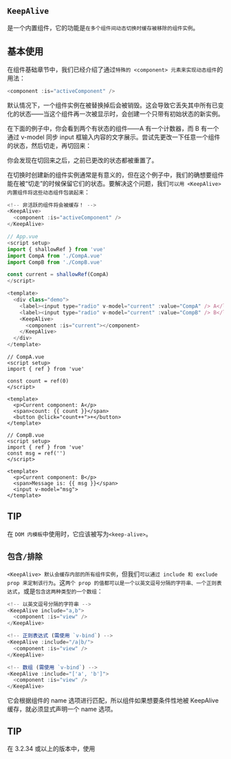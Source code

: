 ## `KeepAlive`

<KeepAlive> 是一个内置组件，它的功能是`在多个组件间动态切换时缓存被移除的组件实例`。

## 基本使用

在组件基础章节中，我们已经介绍了通过`特殊的 <component> 元素来实现动态组件`的用法：

```js
<component :is="activeComponent" />
```
默认情况下，一个组件实例在被替换掉后会被销毁。这会导致它丢失其中所有已变化的状态——当这个组件再一次被显示时，会创建一个只带有初始状态的新实例。

在下面的例子中，你会看到两个有状态的组件——A 有一个计数器，而 B 有一个通过 v-model 同步 input 框输入内容的文字展示。尝试先更改一下任意一个组件的状态，然后切走，再切回来：

你会发现在切回来之后，之前已更改的状态都被重置了。

在切换时创建新的组件实例通常是有意义的，但在这个例子中，我们的确想要组件能在被“切走”的时候保留它们的状态。要解决这个问题，我们`可以用 <KeepAlive> 内置组件将这些动态组件包装起来`：

```js
<!-- 非活跃的组件将会被缓存！ -->
<KeepAlive>
  <component :is="activeComponent" />
</KeepAlive>
```

```js
// App.vue
<script setup>
import { shallowRef } from 'vue'
import CompA from './CompA.vue'
import CompB from './CompB.vue'

const current = shallowRef(CompA)
</script>

<template>
  <div class="demo">
    <label><input type="radio" v-model="current" :value="CompA" /> A</label>
    <label><input type="radio" v-model="current" :value="CompB" /> B</label>
    <KeepAlive>
      <component :is="current"></component>
    </KeepAlive>
  </div>
</template>
```

```vue
// CompA.vue
<script setup>
import { ref } from 'vue'

const count = ref(0)
</script>

<template>
  <p>Current component: A</p>
  <span>count: {{ count }}</span>
  <button @click="count++">+</button>
</template>
```

```vue
// CompB.vue
<script setup>
import { ref } from 'vue'
const msg = ref('')
</script>

<template>
  <p>Current component: B</p>
  <span>Message is: {{ msg }}</span>
  <input v-model="msg">
</template>
```
## TIP

在 `DOM 内模板`中使用时，它应该被写为`<keep-alive>`。

## `包含/排除`

`<KeepAlive> 默认会缓存内部的所有组件实例`，但我们`可以通过 include 和 exclude prop 来定制该行为`。这`两个 prop 的值都可以是一个以英文逗号分隔的字符串、一个正则表达式`，或是`包含这两种类型的一个数组`：

```js
<!-- 以英文逗号分隔的字符串 -->
<KeepAlive include="a,b">
  <component :is="view" />
</KeepAlive>

<!-- 正则表达式 (需使用 `v-bind`) -->
<KeepAlive :include="/a|b/">
  <component :is="view" />
</KeepAlive>

<!-- 数组 (需使用 `v-bind`) -->
<KeepAlive :include="['a', 'b']">
  <component :is="view" />
</KeepAlive>
```

它会根据组件的 name 选项进行匹配，所以组件如果想要条件性地被 KeepAlive 缓存，就必须显式声明一个 name 选项。

## TIP

在 3.2.34 或以上的版本中，使用 <script setup> 的单文件组件会自动根据文件名生成对应的 name 选项，无需再手动声明。

## 最大缓存实例数

我们可以`通过传入 `max prop` 来限制可被缓存的最大组件实例数。<KeepAlive> 的行为在指定了 max 后类似一个 LRU 缓存`：如果缓存的实例数量即将超过指定的那个最大数量，则最久没有被访问的缓存实例将被销毁，以便为新的实例腾出空间。

```js
<KeepAlive :max="10">
  <component :is="activeComponent" />
</KeepAlive>
```

## 缓存实例的生命周期

